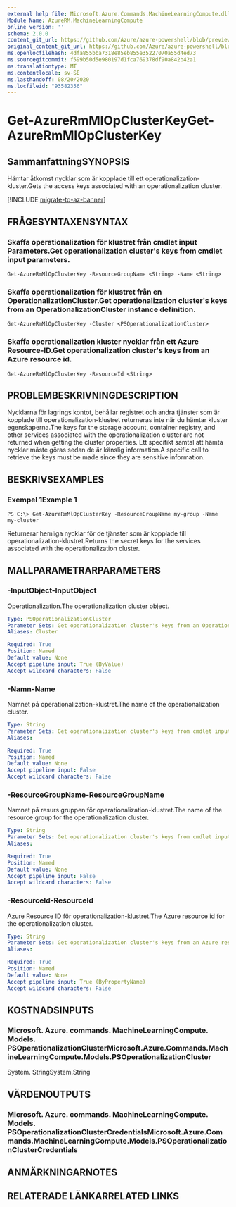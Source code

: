 ```yaml
---
external help file: Microsoft.Azure.Commands.MachineLearningCompute.dll-Help.xml
Module Name: AzureRM.MachineLearningCompute
online version: ''
schema: 2.0.0
content_git_url: https://github.com/Azure/azure-powershell/blob/preview/src/ResourceManager/MachineLearningCompute/Commands.MachineLearningCompute/help/Get-AzureRmMlOpClusterKey.md
original_content_git_url: https://github.com/Azure/azure-powershell/blob/preview/src/ResourceManager/MachineLearningCompute/Commands.MachineLearningCompute/help/Get-AzureRmMlOpClusterKey.md
ms.openlocfilehash: 4dfa855bba7318e85eb855e35227070a55d4ed73
ms.sourcegitcommit: f599b50d5e980197d1fca769378df90a842b42a1
ms.translationtype: MT
ms.contentlocale: sv-SE
ms.lasthandoff: 08/20/2020
ms.locfileid: "93582356"
---
```

# <span data-ttu-id="bb7bf-101">Get-AzureRmMlOpClusterKey</span><span class="sxs-lookup"><span data-stu-id="bb7bf-101">Get-AzureRmMlOpClusterKey</span></span>

## <span data-ttu-id="bb7bf-102">Sammanfattning</span><span class="sxs-lookup"><span data-stu-id="bb7bf-102">SYNOPSIS</span></span>
<span data-ttu-id="bb7bf-103">Hämtar åtkomst nycklar som är kopplade till ett operationalization-kluster.</span><span class="sxs-lookup"><span data-stu-id="bb7bf-103">Gets the access keys associated with an operationalization cluster.</span></span>

[!INCLUDE [migrate-to-az-banner](../../includes/migrate-to-az-banner.md)]

## <span data-ttu-id="bb7bf-104">FRÅGESYNTAXEN</span><span class="sxs-lookup"><span data-stu-id="bb7bf-104">SYNTAX</span></span>

### <span data-ttu-id="bb7bf-105">Skaffa operationalization för klustret från cmdlet input Parameters.</span><span class="sxs-lookup"><span data-stu-id="bb7bf-105">Get operationalization cluster's keys from cmdlet input parameters.</span></span>
```
Get-AzureRmMlOpClusterKey -ResourceGroupName <String> -Name <String>
```

### <span data-ttu-id="bb7bf-106">Skaffa operationalization för klustret från en OperationalizationCluster.</span><span class="sxs-lookup"><span data-stu-id="bb7bf-106">Get operationalization cluster's keys from an OperationalizationCluster instance definition.</span></span>
```
Get-AzureRmMlOpClusterKey -Cluster <PSOperationalizationCluster>
```

### <span data-ttu-id="bb7bf-107">Skaffa operationalization kluster nycklar från ett Azure Resource-ID.</span><span class="sxs-lookup"><span data-stu-id="bb7bf-107">Get operationalization cluster's keys from an Azure resource id.</span></span>
```
Get-AzureRmMlOpClusterKey -ResourceId <String>
```

## <span data-ttu-id="bb7bf-108">PROBLEMBESKRIVNING</span><span class="sxs-lookup"><span data-stu-id="bb7bf-108">DESCRIPTION</span></span>
<span data-ttu-id="bb7bf-109">Nycklarna för lagrings kontot, behållar registret och andra tjänster som är kopplade till operationalization-klustret returneras inte när du hämtar kluster egenskaperna.</span><span class="sxs-lookup"><span data-stu-id="bb7bf-109">The keys for the storage account, container registry, and other services associated with the operationalization cluster are not returned when getting the cluster properties.</span></span> <span data-ttu-id="bb7bf-110">Ett specifikt samtal att hämta nycklar måste göras sedan de är känslig information.</span><span class="sxs-lookup"><span data-stu-id="bb7bf-110">A specific call to retrieve the keys must be made since they are sensitive information.</span></span>

## <span data-ttu-id="bb7bf-111">BESKRIVS</span><span class="sxs-lookup"><span data-stu-id="bb7bf-111">EXAMPLES</span></span>

### <span data-ttu-id="bb7bf-112">Exempel 1</span><span class="sxs-lookup"><span data-stu-id="bb7bf-112">Example 1</span></span>
```
PS C:\> Get-AzureRmMlOpClusterKey -ResourceGroupName my-group -Name my-cluster
```

<span data-ttu-id="bb7bf-113">Returnerar hemliga nycklar för de tjänster som är kopplade till operationalization-klustret.</span><span class="sxs-lookup"><span data-stu-id="bb7bf-113">Returns the secret keys for the services associated with the operationalization cluster.</span></span>

## <span data-ttu-id="bb7bf-114">MALLPARAMETRAR</span><span class="sxs-lookup"><span data-stu-id="bb7bf-114">PARAMETERS</span></span>

### <span data-ttu-id="bb7bf-115">-InputObject</span><span class="sxs-lookup"><span data-stu-id="bb7bf-115">-InputObject</span></span>
<span data-ttu-id="bb7bf-116">Operationalization.</span><span class="sxs-lookup"><span data-stu-id="bb7bf-116">The operationalization cluster object.</span></span>

```yaml
Type: PSOperationalizationCluster
Parameter Sets: Get operationalization cluster's keys from an OperationalizationCluster instance definition.
Aliases: Cluster

Required: True
Position: Named
Default value: None
Accept pipeline input: True (ByValue)
Accept wildcard characters: False
```

### <span data-ttu-id="bb7bf-117">-Namn</span><span class="sxs-lookup"><span data-stu-id="bb7bf-117">-Name</span></span>
<span data-ttu-id="bb7bf-118">Namnet på operationalization-klustret.</span><span class="sxs-lookup"><span data-stu-id="bb7bf-118">The name of the operationalization cluster.</span></span>

```yaml
Type: String
Parameter Sets: Get operationalization cluster's keys from cmdlet input parameters.
Aliases: 

Required: True
Position: Named
Default value: None
Accept pipeline input: False
Accept wildcard characters: False
```

### <span data-ttu-id="bb7bf-119">-ResourceGroupName</span><span class="sxs-lookup"><span data-stu-id="bb7bf-119">-ResourceGroupName</span></span>
<span data-ttu-id="bb7bf-120">Namnet på resurs gruppen för operationalization-klustret.</span><span class="sxs-lookup"><span data-stu-id="bb7bf-120">The name of the resource group for the operationalization cluster.</span></span>

```yaml
Type: String
Parameter Sets: Get operationalization cluster's keys from cmdlet input parameters.
Aliases: 

Required: True
Position: Named
Default value: None
Accept pipeline input: False
Accept wildcard characters: False
```

### <span data-ttu-id="bb7bf-121">-ResourceId</span><span class="sxs-lookup"><span data-stu-id="bb7bf-121">-ResourceId</span></span>
<span data-ttu-id="bb7bf-122">Azure Resource ID för operationalization-klustret.</span><span class="sxs-lookup"><span data-stu-id="bb7bf-122">The Azure resource id for the operationalization cluster.</span></span>

```yaml
Type: String
Parameter Sets: Get operationalization cluster's keys from an Azure resouce id.
Aliases: 

Required: True
Position: Named
Default value: None
Accept pipeline input: True (ByPropertyName)
Accept wildcard characters: False
```

## <span data-ttu-id="bb7bf-123">KOSTNADS</span><span class="sxs-lookup"><span data-stu-id="bb7bf-123">INPUTS</span></span>

### <span data-ttu-id="bb7bf-124">Microsoft. Azure. commands. MachineLearningCompute. Models. PSOperationalizationCluster</span><span class="sxs-lookup"><span data-stu-id="bb7bf-124">Microsoft.Azure.Commands.MachineLearningCompute.Models.PSOperationalizationCluster</span></span>
<span data-ttu-id="bb7bf-125">System. String</span><span class="sxs-lookup"><span data-stu-id="bb7bf-125">System.String</span></span>


## <span data-ttu-id="bb7bf-126">VÄRDEN</span><span class="sxs-lookup"><span data-stu-id="bb7bf-126">OUTPUTS</span></span>

### <span data-ttu-id="bb7bf-127">Microsoft. Azure. commands. MachineLearningCompute. Models. PSOperationalizationClusterCredentials</span><span class="sxs-lookup"><span data-stu-id="bb7bf-127">Microsoft.Azure.Commands.MachineLearningCompute.Models.PSOperationalizationClusterCredentials</span></span>


## <span data-ttu-id="bb7bf-128">ANMÄRKNINGAR</span><span class="sxs-lookup"><span data-stu-id="bb7bf-128">NOTES</span></span>

## <span data-ttu-id="bb7bf-129">RELATERADE LÄNKAR</span><span class="sxs-lookup"><span data-stu-id="bb7bf-129">RELATED LINKS</span></span>

